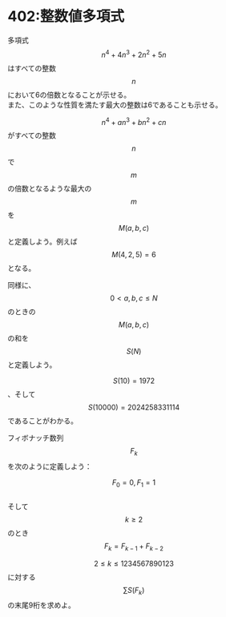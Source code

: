 # 402:整数値多項式

多項式$$n^4 + 4n^3 + 2n^2 + 5n$$はすべての整数$$n$$において6の倍数となることが示せる。\
また、このような性質を満たす最大の整数は6であることも示せる。

$$n^4 + an^3 + bn^2 + cn$$がすべての整数$$n$$で$$m$$の倍数となるような最大の$$m$$を$$M(a, b, c)$$と定義しよう。例えば$$M(4, 2, 5) = 6$$となる。

同様に、$$0 < a, b, c \leq N$$のときの$$M(a, b, c)$$の和を$$S(N)$$と定義しよう。

$$S(10) = 1972$$、そして$$S(10000) = 2024258331114$$であることがわかる。

フィボナッチ数列$$F_k$$を次のように定義しよう：

$$F_0 = 0, F_1 = 1$$\
そして$$k \geq 2$$のとき$$F_k = F_{k-1} + F_{k-2}$$

$$2 \leq k \leq 1234567890123$$に対する$$\sum S(F_k)$$の末尾9桁を求めよ。

